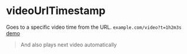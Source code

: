 # videoUrlTimestamp
Goes to a specific video time from the URL.
`example.com/video?t=1h2m3s`
[demo](https://piero0920.github.io/videoUrlTimestamp/test)
> And also plays next video automatically
